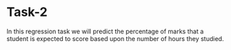 # Task-2
In this regression task we will predict the percentage of marks that a student is expected to score based upon the number of hours they studied.
